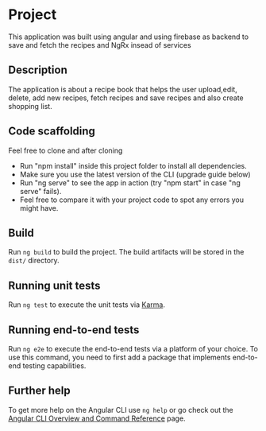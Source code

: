 # Project
This application was built using angular and using firebase as backend to save and fetch the recipes and NgRx insead of services
## Description
The application is about a recipe book that helps the user upload,edit, delete, add new recipes, fetch recipes and save recipes and also create shopping list.

## Code scaffolding
  Feel free to clone and after cloning
  * Run "npm install" inside this project folder to install all dependencies.
  * Make sure you use the latest version of the CLI (upgrade guide below)
  * Run "ng serve" to see the app in action (try "npm start" in case "ng serve" fails).
  * Feel free to compare it with your project code to spot any errors you might have.

## Build

Run `ng build` to build the project. The build artifacts will be stored in the `dist/` directory.

## Running unit tests

Run `ng test` to execute the unit tests via [Karma](https://karma-runner.github.io).

## Running end-to-end tests

Run `ng e2e` to execute the end-to-end tests via a platform of your choice. To use this command, you need to first add a package that implements end-to-end testing capabilities.

## Further help

To get more help on the Angular CLI use `ng help` or go check out the [Angular CLI Overview and Command Reference](https://angular.io/cli) page.
